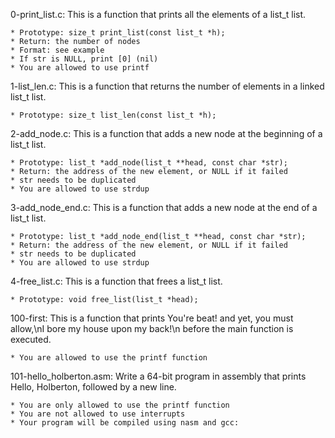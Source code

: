 0-print_list.c: This is a function that prints all the elements of a list_t list.

	* Prototype: size_t print_list(const list_t *h);
	* Return: the number of nodes
	* Format: see example
	* If str is NULL, print [0] (nil)
	* You are allowed to use printf

1-list_len.c: This is a function that returns the number of elements in a linked list_t list.

	* Prototype: size_t list_len(const list_t *h);

2-add_node.c: This is a function that adds a new node at the beginning of a list_t list.

	* Prototype: list_t *add_node(list_t **head, const char *str);
	* Return: the address of the new element, or NULL if it failed
	* str needs to be duplicated
	* You are allowed to use strdup

3-add_node_end.c: This is a function that adds a new node at the end of a list_t list.

	* Prototype: list_t *add_node_end(list_t **head, const char *str);
	* Return: the address of the new element, or NULL if it failed
	* str needs to be duplicated
	* You are allowed to use strdup

4-free_list.c: This is a function that frees a list_t list.

	* Prototype: void free_list(list_t *head);

100-first: This is a function that prints You're beat! and yet, you must allow,\nI bore my house upon my back!\n before the main function is executed.

	* You are allowed to use the printf function

101-hello_holberton.asm: Write a 64-bit program in assembly that prints Hello, Holberton, followed by a new line.

	* You are only allowed to use the printf function
	* You are not allowed to use interrupts
	* Your program will be compiled using nasm and gcc:
